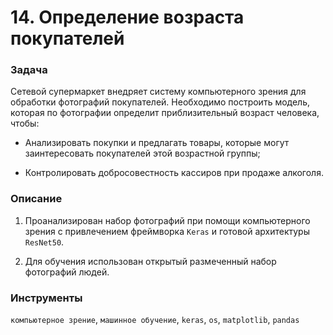 # 14. Определение возраста покупателей

### Задача

Сетевой супермаркет внедряет систему компьютерного зрения для обработки фотографий покупателей. Необходимо построить модель, которая по фотографии определит приблизительный возраст человека, чтобы:

* Анализировать покупки и предлагать товары, которые могут заинтересовать покупателей этой возрастной группы;
 
* Контролировать добросовестность кассиров при продаже алкоголя.

### Описание

1. Проанализирован набор фотографий при помощи компьютерного зрения с привлечением фреймворка `Keras` и готовой архитектуры `ResNet50`. 

2. Для обучения использован открытый размеченный набор фотографий людей.

### Инструменты

`компьютерное зрение`, `машинное обучение`, `keras`, `os`, `matplotlib`, `pandas`